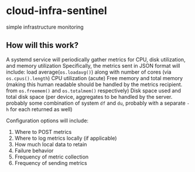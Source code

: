 # cloud-infra-sentinel
simple infrastructure monitoring

## How will this work?
A systemd service will periodically gather metrics for CPU, disk utilization, and memory utilization
Specifically, the metrics sent in JSON format will include:
load average(`os.loadavg()`) along with  number of cores (via `os.cpus().length`)
CPU utilization (acute)
Free memory and total memory (making this human readable should be handled by the metrics recipient. from `os.freemem()` and `os.totalmem()` respectively)
Disk space used and total disk space (per device, aggregates to be handled by the server. probably some combination of system `df` and `du`, probably with a separate `-h` for each returned as well)


Configuration options will include:
1) Where to POST metrics
2) Where to log metrics locally (if applicable)
3) How much local data to retain
4) Failure behavior
5) Frequency of metric collection
6) Frequency of sending metrics


